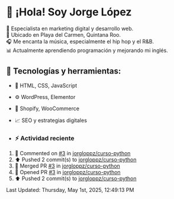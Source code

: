 # 👋 ¡Hola! Soy Jorge López  

🚀 Especialista en marketing digital y desarrollo web.  
📍 Ubicado en Playa del Carmen, Quintana Roo.  
🎧 Me encanta la música, especialmente el hip hop y el R&B.  
📊 Actualmente aprendiendo programación y mejorando mi inglés.  

## 🌟 Tecnologías y herramientas:
- 📌 HTML, CSS, JavaScript
- ⚙️ WordPress, Elementor
- 🛒 Shopify, WooCommerce
- 📈 SEO y estrategias digitales

- ### :zap: Actividad reciente
<!--RECENT_ACTIVITY:start-->
1. 💬 Commented on [#3](https://github.com/jorgloppz/curso-python/pull/3#issuecomment-2798504085) in [jorgloppz/curso-python](https://github.com/jorgloppz/curso-python)
2. ⬆️ Pushed 2 commit(s) to [jorgloppz/curso-python](https://github.com/jorgloppz/curso-python)
3. 🎉 Merged PR [#3](https://github.com/jorgloppz/curso-python/pull/3) in [jorgloppz/curso-python](https://github.com/jorgloppz/curso-python)
4. 💪 Opened PR [#3](https://github.com/jorgloppz/curso-python/pull/3) in [jorgloppz/curso-python](https://github.com/jorgloppz/curso-python)
5. ⬆️ Pushed 2 commit(s) to [jorgloppz/curso-python](https://github.com/jorgloppz/curso-python)
<!--RECENT_ACTIVITY:end-->
<!--RECENT_ACTIVITY:last_update-->
Last Updated: Thursday, May 1st, 2025, 12:49:13 PM
<!--RECENT_ACTIVITY:last_update_end-->
